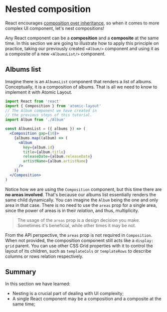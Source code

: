 # Nested composition

React encourages [composition over inheritance](https://reactjs.org/docs/composition-vs-inheritance.html), so when it comes to more complex UI component, let's nest compositions!

Any React component can be a **composition** and a **composite** at the same time. In this section we are going to illustrate how to apply this principle on practice, taking our previously created `<Album/>` component and using it as a composite of a new `<AlbumsList/>` component.

## Albums list

Imagine there is an `AlbumsList` component that renders a list of albums. Conceptually, it is a composition of albums. That is all we need to know to implement it with Atomic Layout.

```jsx
import React from 'react'
import { Composition } from 'atomic-layout'
// The Album component we have created in
// the previous steps of this tutorial.
import Album from './Album'

const AlbumsList = ({ albums }) => (
  <Composition gap={10}>
    {albums.map((album) => (
      <Album
        key={album.id}
        title={album.title}
        releaseDate={album.releaseDate}
        artistName={album.artistName}
      />
    )}
  </Composition>
)
```

Notice how we are using the `Composition` component, but this time there are **no areas involved**. That's because our albums list essentially renders the same child dynamically. You can imagine the `Album` being the one and only area in that case. There is no need to use the `areas` prop for a single area, since the power of areas is in their _relation_, and thus, multiplicity.

> The usage of the `areas` prop is a design decision you make. Sometimes it's beneficial, while other times it may be not.

From the API perspective, the `areas` prop is not required in `Composition`. When not provided, the composition component still acts like a `display: grid` parent. You can use other CSS Grid properties with it to control the layout of its children, such as `templateCols` or `templateRows` to describe columns or rows relation respectively.

## Summary

In this section we have learned:

* Nesting is a crucial part of dealing with UI complexity;
* A single React component may be a composition and a composite at the same time;

